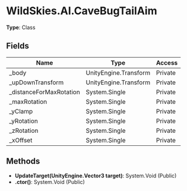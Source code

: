 ﻿# WildSkies.AI.CaveBugTailAim

**Type**: Class

## Fields

| Name | Type | Access |
|------|------|--------|
| _body | UnityEngine.Transform | Private |
| _upDownTransform | UnityEngine.Transform | Private |
| _distanceForMaxRotation | System.Single | Private |
| _maxRotation | System.Single | Private |
| _yClamp | System.Single | Private |
| _yRotation | System.Single | Private |
| _zRotation | System.Single | Private |
| _xOffset | System.Single | Private |

## Methods

- **UpdateTarget(UnityEngine.Vector3 target)**: System.Void (Public)
- **.ctor()**: System.Void (Public)

